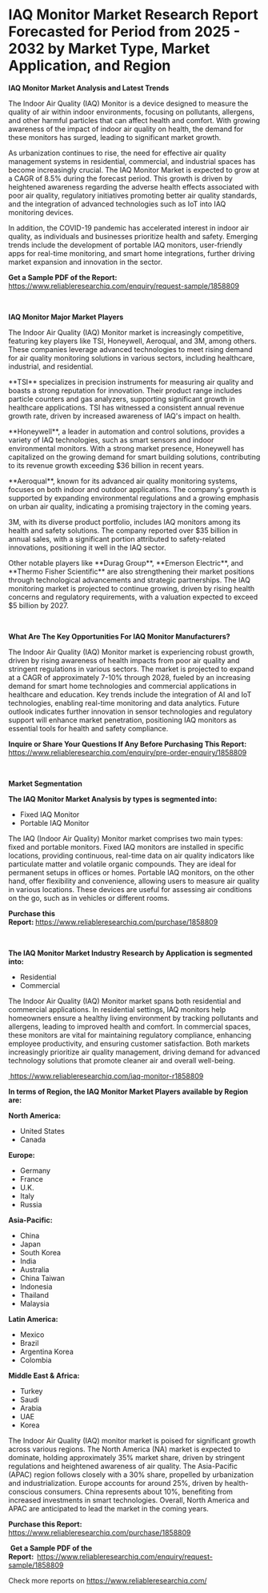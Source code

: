 <p><h1>IAQ Monitor Market Research Report Forecasted for Period from 2025 -  2032 by Market Type, Market Application, and Region</h1></p><p><strong>IAQ Monitor Market Analysis and Latest Trends</strong></p>
<p><p>The Indoor Air Quality (IAQ) Monitor is a device designed to measure the quality of air within indoor environments, focusing on pollutants, allergens, and other harmful particles that can affect health and comfort. With growing awareness of the impact of indoor air quality on health, the demand for these monitors has surged, leading to significant market growth.</p><p>As urbanization continues to rise, the need for effective air quality management systems in residential, commercial, and industrial spaces has become increasingly crucial. The IAQ Monitor Market is expected to grow at a CAGR of 8.5% during the forecast period. This growth is driven by heightened awareness regarding the adverse health effects associated with poor air quality, regulatory initiatives promoting better air quality standards, and the integration of advanced technologies such as IoT into IAQ monitoring devices.</p><p>In addition, the COVID-19 pandemic has accelerated interest in indoor air quality, as individuals and businesses prioritize health and safety. Emerging trends include the development of portable IAQ monitors, user-friendly apps for real-time monitoring, and smart home integrations, further driving market expansion and innovation in the sector.</p></p>
<p><strong>Get a Sample PDF of the Report:&nbsp;</strong> <a href="https://www.reliableresearchiq.com/enquiry/request-sample/1858809?utm_campaign=2456&utm_medium=2&utm_source=Github&utm_content=ia&utm_term=04042025&utm_id=iaq-monitor">https://www.reliableresearchiq.com/enquiry/request-sample/1858809</a></p>
<p>&nbsp;</p>
<p><strong>IAQ Monitor Major Market Players</strong></p>
<p><p>The Indoor Air Quality (IAQ) Monitor market is increasingly competitive, featuring key players like TSI, Honeywell, Aeroqual, and 3M, among others. These companies leverage advanced technologies to meet rising demand for air quality monitoring solutions in various sectors, including healthcare, industrial, and residential.</p><p>**TSI** specializes in precision instruments for measuring air quality and boasts a strong reputation for innovation. Their product range includes particle counters and gas analyzers, supporting significant growth in healthcare applications. TSI has witnessed a consistent annual revenue growth rate, driven by increased awareness of IAQ's impact on health.</p><p>**Honeywell**, a leader in automation and control solutions, provides a variety of IAQ technologies, such as smart sensors and indoor environmental monitors. With a strong market presence, Honeywell has capitalized on the growing demand for smart building solutions, contributing to its revenue growth exceeding $36 billion in recent years.</p><p>**Aeroqual**, known for its advanced air quality monitoring systems, focuses on both indoor and outdoor applications. The company's growth is supported by expanding environmental regulations and a growing emphasis on urban air quality, indicating a promising trajectory in the coming years.</p><p>3M, with its diverse product portfolio, includes IAQ monitors among its health and safety solutions. The company reported over $35 billion in annual sales, with a significant portion attributed to safety-related innovations, positioning it well in the IAQ sector.</p><p>Other notable players like **Durag Group**, **Emerson Electric**, and **Thermo Fisher Scientific** are also strengthening their market positions through technological advancements and strategic partnerships. The IAQ monitoring market is projected to continue growing, driven by rising health concerns and regulatory requirements, with a valuation expected to exceed $5 billion by 2027.</p></p>
<p>&nbsp;</p>
<p><strong>What Are The Key Opportunities For IAQ Monitor Manufacturers?</strong></p>
<p><p>The Indoor Air Quality (IAQ) Monitor market is experiencing robust growth, driven by rising awareness of health impacts from poor air quality and stringent regulations in various sectors. The market is projected to expand at a CAGR of approximately 7-10% through 2028, fueled by an increasing demand for smart home technologies and commercial applications in healthcare and education. Key trends include the integration of AI and IoT technologies, enabling real-time monitoring and data analytics. Future outlook indicates further innovation in sensor technologies and regulatory support will enhance market penetration, positioning IAQ monitors as essential tools for health and safety compliance.</p></p>
<p><strong>Inquire or Share Your Questions If Any Before Purchasing This Report:</strong> <a href="https://www.reliableresearchiq.com/enquiry/pre-order-enquiry/1858809?utm_campaign=2456&utm_medium=2&utm_source=Github&utm_content=ia&utm_term=04042025&utm_id=iaq-monitor">https://www.reliableresearchiq.com/enquiry/pre-order-enquiry/1858809</a></p>
<p>&nbsp;</p>
<p><strong>Market Segmentation</strong></p>
<p><strong>The IAQ Monitor Market Analysis by types is segmented into:</strong></p>
<p><ul><li>Fixed IAQ Monitor</li><li>Portable IAQ Monitor</li></ul></p>
<p><p>The IAQ (Indoor Air Quality) Monitor market comprises two main types: fixed and portable monitors. Fixed IAQ monitors are installed in specific locations, providing continuous, real-time data on air quality indicators like particulate matter and volatile organic compounds. They are ideal for permanent setups in offices or homes. Portable IAQ monitors, on the other hand, offer flexibility and convenience, allowing users to measure air quality in various locations. These devices are useful for assessing air conditions on the go, such as in vehicles or different rooms.</p></p>
<p><strong>Purchase this Report:&nbsp;</strong><a href="https://www.reliableresearchiq.com/purchase/1858809?utm_campaign=2456&utm_medium=2&utm_source=Github&utm_content=ia&utm_term=04042025&utm_id=iaq-monitor">https://www.reliableresearchiq.com/purchase/1858809</a></p>
<p>&nbsp;</p>
<p><strong>The IAQ Monitor Market Industry Research by Application is segmented into:</strong></p>
<p><ul><li>Residential</li><li>Commercial</li></ul></p>
<p><p>The Indoor Air Quality (IAQ) Monitor market spans both residential and commercial applications. In residential settings, IAQ monitors help homeowners ensure a healthy living environment by tracking pollutants and allergens, leading to improved health and comfort. In commercial spaces, these monitors are vital for maintaining regulatory compliance, enhancing employee productivity, and ensuring customer satisfaction. Both markets increasingly prioritize air quality management, driving demand for advanced technology solutions that promote cleaner air and overall well-being.</p></p>
<p><a href="https://www.reliableresearchiq.com/iaq-monitor-r1858809?utm_campaign=2456&utm_medium=2&utm_source=Github&utm_content=ia&utm_term=04042025&utm_id=iaq-monitor">&nbsp;https://www.reliableresearchiq.com/iaq-monitor-r1858809</a></p>
<p><strong>In terms of Region, the IAQ Monitor Market Players available by Region are:</strong></p>
<p>
    <p> <strong> North America: </strong>
        <ul>
            <li>United States</li>
            <li>Canada</li>
        </ul>
        </p> 
    <p> <strong> Europe: </strong>
        <ul>
            <li>Germany</li>
            <li>France</li>
            <li>U.K.</li>
            <li>Italy</li>
            <li>Russia</li>
        </ul>
        </p> 
    <p> <strong> Asia-Pacific: </strong>
        <ul>
            <li>China</li>
            <li>Japan</li>
            <li>South Korea</li>
            <li>India</li>
            <li>Australia</li>
            <li>China Taiwan</li>
            <li>Indonesia</li>
            <li>Thailand</li>
            <li>Malaysia</li>
        </ul>
        </p> 
    <p> <strong> Latin America: </strong>
        <ul>
            <li>Mexico</li>
            <li>Brazil</li>
            <li>Argentina Korea</li>
            <li>Colombia</li>
        </ul>
        </p> 
    <p> <strong> Middle East & Africa: </strong>
        <ul>
            <li>Turkey</li>
            <li>Saudi</li>
            <li>Arabia</li>
            <li>UAE</li>
            <li>Korea</li>
        </ul>
    </p>
    </p>
<p><p>The Indoor Air Quality (IAQ) monitor market is poised for significant growth across various regions. The North America (NA) market is expected to dominate, holding approximately 35% market share, driven by stringent regulations and heightened awareness of air quality. The Asia-Pacific (APAC) region follows closely with a 30% share, propelled by urbanization and industrialization. Europe accounts for around 25%, driven by health-conscious consumers. China represents about 10%, benefiting from increased investments in smart technologies. Overall, North America and APAC are anticipated to lead the market in the coming years.</p></p>
<p><strong>Purchase this Report: </strong><a href="https://www.reliableresearchiq.com/purchase/1858809?utm_campaign=2456&utm_medium=2&utm_source=Github&utm_content=ia&utm_term=04042025&utm_id=iaq-monitor">https://www.reliableresearchiq.com/purchase/1858809</a></p>
<p>&nbsp;<strong>Get a Sample PDF of the Report:&nbsp;&nbsp;</strong><a href="https://www.reliableresearchiq.com/enquiry/request-sample/1858809?utm_campaign=2456&utm_medium=2&utm_source=Github&utm_content=ia&utm_term=04042025&utm_id=iaq-monitor">https://www.reliableresearchiq.com/enquiry/request-sample/1858809</a></p>
<p><strong></strong></p>
<p>Check more reports on <a href="https://www.reliableresearchiq.com/?utm_campaign=2456&utm_medium=2&utm_source=Github&utm_content=ia&utm_term=04042025&utm_id=iaq-monitor">https://www.reliableresearchiq.com/</a></p>